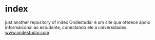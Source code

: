 # index
just another repository of index
Ondestudar é um site que oferece apoio informaiconal ao estudante, conectando ele a universidades.
www.ondestudar.com
